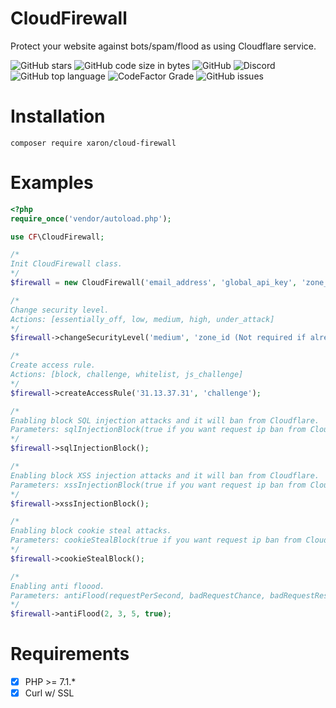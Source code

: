 # CloudFirewall
Protect your website against bots/spam/flood as using Cloudflare service.

![GitHub stars](https://img.shields.io/github/stars/xaronnn/CloudFirewall)
![GitHub code size in bytes](https://img.shields.io/github/languages/code-size/xaronnn/CloudFirewall)
![GitHub](https://img.shields.io/github/license/xaronnn/CloudFirewall)
![Discord](https://img.shields.io/discord/729977481242738690)
![GitHub top language](https://img.shields.io/github/languages/top/xaronnn/CloudFirewall)
![CodeFactor Grade](https://img.shields.io/codefactor/grade/github/xaronnn/CloudFirewall)
![GitHub issues](https://img.shields.io/github/issues/xaronnn/CloudFirewall)


# Installation

`composer require xaron/cloud-firewall`

# Examples

```php
<?php
require_once('vendor/autoload.php');

use CF\CloudFirewall;

/*
Init CloudFirewall class.
*/
$firewall = new CloudFirewall('email_address', 'global_api_key', 'zone_id (Not required if already set in function parameter)');

/*
Change security level.
Actions: [essentially_off, low, medium, high, under_attack]
*/
$firewall->changeSecurityLevel('medium', 'zone_id (Not required if already set in constructor)');

/*
Create access rule.
Actions: [block, challenge, whitelist, js_challenge]
*/
$firewall->createAccessRule('31.13.37.31', 'challenge');

/*
Enabling block SQL injection attacks and it will ban from Cloudflare.
Parameters: sqlInjectionBlock(true if you want request ip ban from Cloudflare. default is true.)
*/
$firewall->sqlInjectionBlock();

/*
Enabling block XSS injection attacks and it will ban from Cloudflare.
Parameters: xssInjectionBlock(true if you want request ip ban from Cloudflare. default is true.)
*/
$firewall->xssInjectionBlock();

/*
Enabling block cookie steal attacks.
Parameters: cookieStealBlock(true if you want request ip ban from Cloudflare. default is true.)
*/
$firewall->cookieStealBlock();

/*
Enabling anti floood.
Parameters: antiFlood(requestPerSecond, badRequestChance, badRequestResetInXseconds, banFromCloudflare)
*/
$firewall->antiFlood(2, 3, 5, true);
```

# Requirements

- [x]  PHP >= 7.1.*
- [x]  Curl w/ SSL